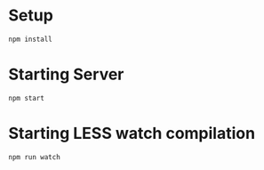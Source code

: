 # Setup
`npm install`

# Starting Server
`npm start`

# Starting LESS watch compilation
`npm run watch`